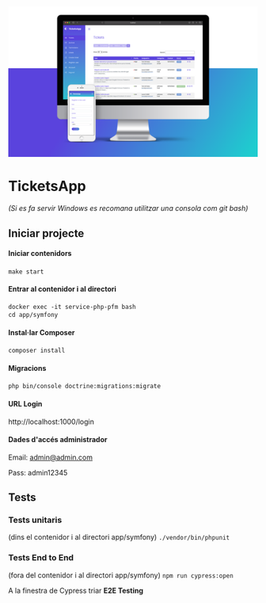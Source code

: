 ![TicketsApp](https://github.com/edsola/ednasola-mpwar-tfm/blob/main/app/symfony/public/assets/tickets-app.png)


# TicketsApp
*(Si es fa servir Windows es recomana utilitzar una consola com git bash)*
## Iniciar projecte

#### Iniciar contenidors
`make start`

#### Entrar al contenidor i al directori
```
docker exec -it service-php-pfm bash
cd app/symfony
```

#### Instal·lar Composer
`composer install`


#### Migracions
`php bin/console doctrine:migrations:migrate`


#### URL Login
http://localhost:1000/login


#### Dades d'accés administrador
Email: admin@admin.com

Pass: admin12345



## Tests

### Tests unitaris
(dins el contenidor i al directori app/symfony)
`./vendor/bin/phpunit`

### Tests End to End
(fora del contenidor i al directori app/symfony)
`npm run cypress:open`

A la finestra de Cypress triar **E2E Testing**
